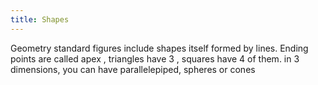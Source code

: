 ```yaml
---
title: Shapes
---
```

Geometry standard figures include shapes itself formed by lines. Ending points are called apex , triangles have 3 , squares have 4 of them. in 3 dimensions, you can have parallelepiped, spheres or cones

